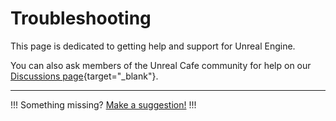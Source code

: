 # Troubleshooting

This page is dedicated to getting help and support for Unreal Engine.

You can also ask members of the Unreal Cafe community for help on our [Discussions page](https://github.com/CommandPost/UnrealCafe/discussions){target="_blank"}.

---

!!!
Something missing? [Make a suggestion!](/contribute/)
!!!